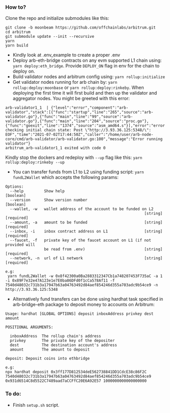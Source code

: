 ### How to? 
Clone the repo and initialize submodules like this:
```
git clone -b moonbeam https://github.com/offchainlabs/arbitrum.git
cd arbitrum
git submodule update --init --recursive
yarn
yarn build
```

- Kindly look at .env_example to create a proper .env 
- Deploy arb-eth-bridge contracts on any evm supported L1 chain using: `yarn deploy:eth_bridge`. Provide `DEPLOY_ON` flag in env for the chain to deploy on.
- Build validator nodes and arbitrum config using: `yarn rollup:initialize`
- Get validator nodes running for arb chain by: `yarn rollup:deploy:moonbase` or `yarn rollup:deploy:rinkeby`. When deploying the first time it will first build and then up the validator and aggregator nodes. You might be greeted with this error: 
```
arb-validator1_1  | {"level":"error","component":"arb-validator","stack":[{"func":"startup","line":"265","source":"arb-validator.go"},{"func":"main","line":"99","source":"arb-validator.go"},{"func":"main","line":"204","source":"proc.go"},{"func":"goexit","line":"1374","source":"asm_amd64.s"}],"error":"error checking initial chain state: Post \"http://3.93.36.125:5348/\": EOF","time":"2021-07-02T17:44:50Z","caller":"/home/user/arb-node-core/cmd/arb-validator/arb-validator.go:100","message":"Error running validator"}
arbitrum_arb-validator1_1 exited with code 0
```
Kindly stop the dockers and redeploy with `--up` flag like this: `yarn rollup:deploy:rinkeby --up` 

- You can transfer funds from L1 to L2 using funding script: `yarn fundL2Wallet` which accepts the following params:

```
Options:
  --help         Show help                                             [boolean]
  --version      Show version number                                   [boolean]
  --wallet, -w   wallet address of the account to be funded on L2
                                                             [string] [required]
  --amount, -a   amount to be funded                         [string] [required]
  --inbox, -i    inbox contract address on L1                [string] [required]
  --faucet, -f   private key of the faucet account on L1 (if not provided will
                 be read from .env)                          [string] [required]
  --network, -n  url of L1 network                           [string] [required]

e.g:
 yarn fundL2Wallet -w 0x8f42300a0Ba2883312347Cb1a748207453F735aC -a 1 -i 0x89F7e32e47A123e1e7E0ba86DFd0f1cCa578Af11 -f 7540d48032c731b3a17947b63a04763492d84aef854246d355a703adc9b54ce9 -n http://3.93.36.125:5348
```


- Alternatively fund transfers can be done using hardhat task specified in arb-bridge-eth package to deposit money to accounts on Arbitrum:
```
Usage: hardhat [GLOBAL OPTIONS] deposit inboxAddress privkey dest amount

POSITIONAL ARGUMENTS:

  inboxAddress  The rollup chain's address 
  privkey       The private key of the depositer 
  dest          The destination account's address 
  amount        The amount to deposit 

deposit: Deposit coins into ethbridge

e.g:
npx hardhat deposit 0x3ff177D812534deE562738841DD1CdcE38c86F2C 7540d48032c731b3a17947b63a04763492d84aef854246d355a703adc9b54ce9 0x931d6514C8d5522C7489aad7aCCFfC20E6A92E57 1000000000000000000 
```

### To do:
- Finish `setup.sh` script.
